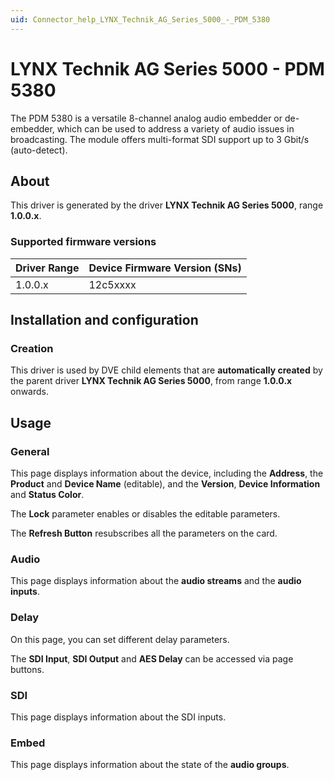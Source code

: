 ```yaml
---
uid: Connector_help_LYNX_Technik_AG_Series_5000_-_PDM_5380
---
```


# LYNX Technik AG Series 5000 - PDM 5380

The PDM 5380 is a versatile 8-channel analog audio embedder or de-embedder, which can be used to address a variety of audio issues in broadcasting. The module offers multi-format SDI support up to 3 Gbit/s (auto-detect).

## About

This driver is generated by the driver **LYNX Technik AG Series 5000**, range **1.0.0.x**.

### Supported firmware versions

| **Driver Range** | **Device Firmware Version (SNs)** |
|------------------|-----------------------------------|
| 1.0.0.x          | 12c5xxxx                          |

## Installation and configuration

### Creation

This driver is used by DVE child elements that are **automatically created** by the parent driver **LYNX Technik AG Series 5000**, from range **1.0.0.x** onwards.

## Usage

### General

This page displays information about the device, including the **Address**, the **Product** and **Device Name** (editable), and the **Version**, **Device Information** and **Status Color**.

The **Lock** parameter enables or disables the editable parameters.

The **Refresh Button** resubscribes all the parameters on the card.

### Audio

This page displays information about the **audio streams** and the **audio inputs**.

### Delay

On this page, you can set different delay parameters.

The **SDI Input**, **SDI Output** and **AES Delay** can be accessed via page buttons.

### SDI

This page displays information about the SDI inputs.

### Embed

This page displays information about the state of the **audio groups**.
